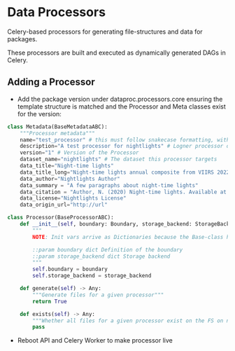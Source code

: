 # Data Processors

Celery-based processors for generating file-structures and data for packages.

These processors are built and executed as dynamically generated DAGs in Celery.

## Adding a Processor

- Add the package version under dataproc.processors.core ensuring the template structure is matched and the Processor and Meta classes exist for the version:

```python
class Metadata(BaseMetadataABC):
    """Processor metadata"""
    name="test_processor" # this must follow snakecase formatting, without special chars
    description="A test processor for nightlights" # Logner processor description
    version="1" # Version of the Processor
    dataset_name="nightlights" # The dataset this processor targets
    data_title="Night-time lights"
    data_title_long="Night-time lights annual composite from VIIRS 2022"
    data_author="Nightlights Author"
    data_summary = "A few paragraphs about night-time lights"
    data_citation = "Author, N. (2020) Night-time lights. Available at: https://example.com"
    data_license="Nightlights License"
    data_origin_url="http://url"

class Processor(BaseProcessorABC):
    def __init__(self, boundary: Boundary, storage_backend: StorageBackend) -> None:
        """
        NOTE: Init vars arrive as Dictionaries because the Base-class has to inherit from dict for Celery to serialise

        ::param boundary dict Definition of the boundary
        ::param storage_backend dict Storage backend
        """
        self.boundary = boundary
        self.storage_backend = storage_backend

    def generate(self) -> Any:
        """Generate files for a given processor"""
        return True

    def exists(self) -> Any:
        """Whether all files for a given processor exist on the FS on not"""
        pass
```

- Reboot API and Celery Worker to make processor live
